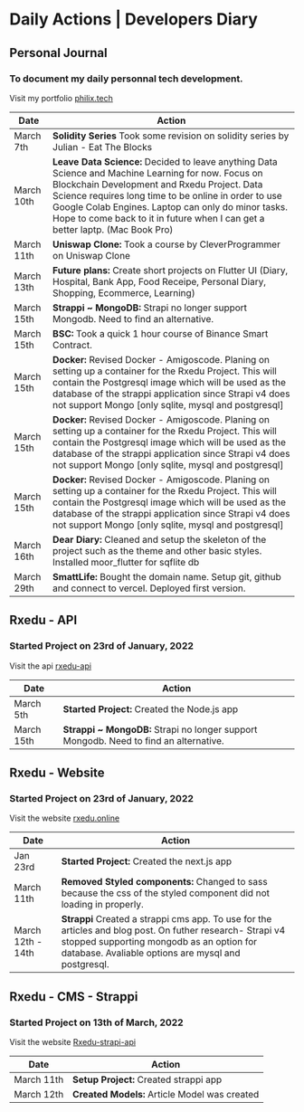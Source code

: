 # Daily Actions | Developers Diary

## Personal Journal
### To document my daily personnal tech development.
Visit my portfolio [philix.tech](https://philix.tech/)

| Date | Action|
|------|------|
| March 7th | **Solidity Series**  Took some revision on solidity series by Julian - Eat The Blocks | 
| March 10th | **Leave Data Science:** Decided to leave anything Data Science and Machine Learning for now. Focus on Blockchain Development and Rxedu Project. Data Science requires long time to be online in order to use Google Colab Engines. Laptop can only do minor tasks. Hope to come back to it in future when I can get a better laptp. (Mac Book Pro)  | 
| March 11th | **Uniswap Clone:**  Took a course by CleverProgrammer on Uniswap Clone | 
| March 13th | **Future plans:**  Create short projects on Flutter UI (Diary, Hospital, Bank App, Food Receipe, Personal Diary, Shopping, Ecommerce, Learning) | 
| March 15th | **Strappi ~ MongoDB:** Strapi no longer support Mongodb. Need to find an alternative. | 
| March 15th | **BSC:**  Took a quick 1 hour course of Binance Smart Contract. | 
| March 15th | **Docker:**  Revised Docker - Amigoscode. Planing on setting up a container for the Rxedu Project. This will contain the Postgresql image which will be used as the database of the strappi application since Strapi v4 does not support Mongo [only sqlite, mysql and postgresql]    | 
| March 15th | **Docker:**  Revised Docker - Amigoscode. Planing on setting up a container for the Rxedu Project. This will contain the Postgresql image which will be used as the database of the strappi application since Strapi v4 does not support Mongo [only sqlite, mysql and postgresql]    | 
| March 15th | **Docker:**  Revised Docker - Amigoscode. Planing on setting up a container for the Rxedu Project. This will contain the Postgresql image which will be used as the database of the strappi application since Strapi v4 does not support Mongo [only sqlite, mysql and postgresql]    |
| March 16th | **Dear Diary:**  Cleaned and setup the skeleton of the project such as the theme and other basic styles. Installed moor_flutter for sqflite db |
| March 29th | **SmattLife:** Bought the domain name. Setup git, github and connect to vercel. Deployed first version. | 

## Rxedu - API
### Started Project on 23rd of January, 2022
Visit the api [rxedu-api](https://rxedu.herokuapp.com/)

| Date | Action|
|------|------|
| March 5th | **Started Project:**  Created the Node.js app | 
| March 15th | **Strappi ~ MongoDB:** Strapi no longer support Mongodb. Need to find an alternative. | 
 

## Rxedu - Website
### Started Project on 23rd of January, 2022
Visit the website [rxedu.online](https://rxedu.online/)

| Date | Action|
|------|------|
| Jan 23rd | **Started Project:**  Created the next.js app | 
| March 11th | **Removed Styled components:** Changed to sass because the css of the styled component did not loading in properly.| 
| March 12th - 14th | **Strappi** Created a strappi cms app. To use for the articles and blog post. On futher research- Strapi v4 stopped supporting mongodb as an option for database. Avaliable options are mysql and postgresql.| 

## Rxedu - CMS - Strappi
### Started Project on 13th of March, 2022
Visit the website [Rxedu-strapi-api](https://rxedu.online/)

| Date | Action|
|------|------|
| March 11th | **Setup Project:**  Created strappi app | 
| March 12th | **Created Models:** Article Model was created | 



